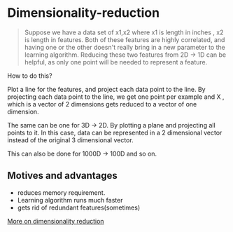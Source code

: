 # Dimensionality-reduction 

> Suppose we have a data set of x1,x2 where x1 is length in inches , x2 is length in features. Both of these features are highly correlated, and having one or the other doesn't really bring in a new parameter to the learning algorithm. Reducing these two features from 2D -> 1D can be helpful, as only one point will be needed to represent a feature.

How to do this? 

Plot a line for the features, and project each data point to the line. By projecting each data point to the line, we get one point per example and X , which is a vector of 2 dimensions gets reduced to a vector of one dimension.

The same can be one for 3D -> 2D. By plotting a plane and projecting all points to it. In this case, data can be represented in a 2 dimensional vector instead of the original 3 dimensional vector.

This can also be done for 1000D -> 100D and so on.

## Motives and advantages
* reduces memory requirement.
* Learning algorithm runs much faster
* gets rid of redundant features(sometimes)

[More on dimensionality reduction](https://www.coursera.org/learn/machine-learning/lecture/0EJ6A/motivation-i-data-compression)